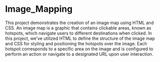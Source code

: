 # Image_Mapping
This project demonstrates the creation of an image map using HTML and CSS. An image map is a graphic that contains clickable areas, known as hotspots, which navigate users to different destinations when clicked.
In this project, we've utilized HTML to define the structure of the image map and CSS for styling and positioning the hotspots over the image. Each hotspot corresponds to a specific area on the image and is configured to perform an action or navigate to a designated URL upon user interaction.
